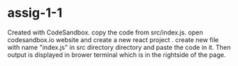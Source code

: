 # assig-1-1
Created with CodeSandbox.
copy the code from src/index.js.
open codesandbox.io website and create a new react project .
create new file with name "index.js" in src directory directory and paste the code in it.
Then output is displayed in brower terminal which is in the rightside of the page.
